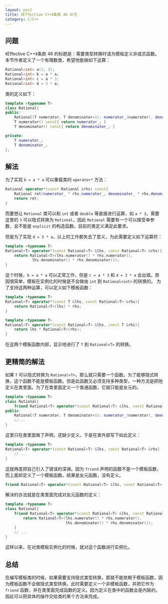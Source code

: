 ```yaml
---
layout: post
title: 《Effective C++》条款 46 补充
category: C/C++
---
```



## 问题

《Effective C++》条款 46 的标题是：需要类型转换时请为模板定义非成员函数。本节作者定义了一个有理数类，希望他能做如下运算：

```cpp
Rational<int> a(1, 3);
Rational<int> b = a * a;
Rational<int> c = a * 3;
Rational<int> d = 3 * a;
```

类的定义如下：

```cpp
template <typename T>
class Rational{
public:
    Rational(T numerator, T denominator=1): numerator_(numerator), denominator_(denominator){}
    T numerator() const{ return numerator_; }
    T denominator() const{ return denominator_; }

private:
    T numerator_;
    T denominator_;
};
```

## 解法

为了实现 `b = a * a` 可以重载类的 `operator*` 方法：

```cpp
Rational operator*(const Rational &rhs) const{
    Rational ret(numerator_ * rhs.numerator_, denominator_ * rhs.denominator_);
    return ret;
}
```

而要想让 `Retional` 类可以和 `int` 或者 `double` 等直接进行运算，如 `a * 3`，需要这里的 `3` 可以隐式转换为 `Retional`，因此 `Retional` 需要有一个可以接受单参数，且不能是 `explicit` 的构造函数。目前的类定义满足此要求。

但是为了实现 `d = 3 * a`，以上的工作都失去了意义，为此需要定义如下运算符：

```cpp
template <typename T>
Rational<T> operator*(const Rational<T> &lhs, const Rational<T> &rhs){
    return Rational<T>(lhs.numerator() * rhs.numerator(),
            lhs.denominator() * rhs.denominator());
}
```

这个时候，`b = a * a` 可以正常工作，但是 `c = a * 3` 和 `d = 3 * a` 会出错。原因很简单，模板在实例化的时候是不会做由 `int` 到 `Rational<int>` 的转换的。 为了支持这两种运算，可以定义如下模板函数：

```cpp
template <typename T>
Rational<T> operator*(const T &lhs, const Rational<T> &rhs){
    return Rational<T>(lhs) * rhs;
}

template <typename T>
Rational<T> operator*(const Rational<T> &lhs, const T &rhs){
    return lhs * Rational<T>(rhs);
}
```

在这两个模板函数内部，显示地进行了 `T` 到 `Rational<T>` 的转换。

## 更精简的解法

如果 `T` 可以隐式转换为 `Rational<T>`，那么就只需要一个函数。为了能够隐式转换，这个函数不能是模板函数。但是此函数又必须支持多种类型，一种方法是把他定义在类里面。为了在类里面定义一个普通函数，它就只能是友元的。

```cpp
template <typename T>
class Rational{
    friend Rational<T> operator*(const Rational<T> &lhs, const Rational<T> &rhs);
public:
    Rational(T numerator, T denominator=1): numerator_(numerator), denominator_(denominator){}
    //...
}
```

这里只在类里面做了声明，还缺少定义。于是在类外部写下如此定义：

```cpp
template <typename T>
Rational<T> operator*(const Rational<T> &lhs, const Rational<T> &rhs) {
    // ...
}
```

这就再度把自己引入了错误的深渊。因为 `friend` 声明的函数不是一个模板函数，而上面却定义了一个模板函数。结果是友元函数，没有定义。

```cpp
friend Rational<T> operator*(const Rational<T> &lhs, const Rational<T> &rhs);
```

解决的办法就是在类里面完成对友元函数的定义：

```cpp
template <typename T>
class Rational{
    friend Rational<T> operator*(const Rational<T> &lhs, const Rational<T> &rhs){
        return Rational<T>(lhs.numerator() * rhs.numerator(),
                           lhs.denominator() * rhs.denominator());
    }
    // ...
}
```

这样以来，在对类模板实例化的时候，就对这个函数进行实例化。

## 总结

在编写模板类的时候，如果需要支持隐式类型转换，那就不能依赖于模板函数，因为模板函数不会做隐式类型转换。此时需要定义一个非模板函数，并把它作为 `friend` 函数，并在类里面完成函数的定义。因为定义在类中的函数会是内联的，因此可以把具体的操作交给类的某个方法来完成。
